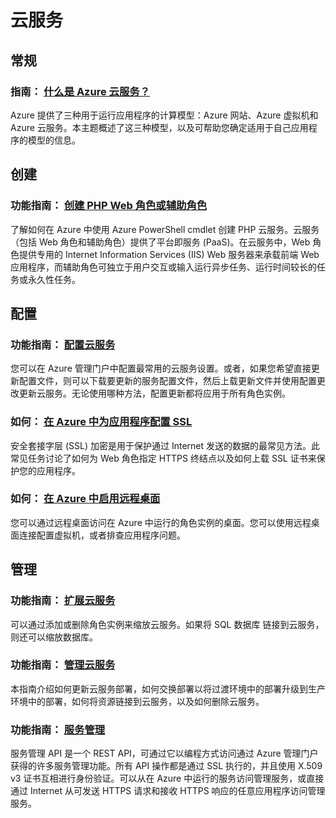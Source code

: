 <properties 
  pageTitle="Php-云服务 - Azure 微软云"
  metakeywords="" 
  description="" 
  services="" 
  documentationCenter="php" 
  authors="" 
  manager="Tiffena" 
  editor="EricChen"/>
<tags ms.service=""
    ms.date="12/01/2014"
    wacn.date="04/11/2015"
    />


<h1 id="menu-php-cloud">云服务</h1>
<h2 id="header-0">常规</h2>
<h3>指南： <a href="/documentation/articles/fundamentals-application-models/#CloudServices" ms.pgarea="content" ms.cmpgrp="body" ms.cmptyp="link" ms.cmpnm="什么是 Azure 云服务？" ms.title="" km.title="" ms.interactiontype="1">什么是 Azure 云服务？</a></h3>
<p>Azure 提供了三种用于运行应用程序的计算模型：Azure 网站、Azure 虚拟机和 Azure 云服务。本主题概述了这三种模型，以及可帮助您确定适用于自己应用程序的模型的信息。</p>
<h2 id="header-1">创建</h2>
<h3>功能指南： <a href="/documentation/articles/cloud-services-php-create-web-role/" ms.pgarea="content" ms.cmpgrp="body" ms.cmptyp="link" ms.cmpnm="创建 PHP Web 角色或辅助角色" ms.title="" km.title="" ms.interactiontype="1">创建 PHP Web 角色或辅助角色</a></h3>
<p>了解如何在 Azure 中使用 Azure PowerShell cmdlet 创建 PHP 云服务。云服务（包括 Web 角色和辅助角色）提供了平台即服务 (PaaS)。在云服务中，Web 角色提供专用的 Internet Information Services (IIS) Web 服务器来承载前端 Web 应用程序，而辅助角色可独立于用户交互或输入运行异步任务、运行时间较长的任务或永久性任务。</p>
<h2 id="header-2">配置</h2>
<h3>功能指南： <a href="/documentation/articles/cloud-services-how-to-configure/" ms.pgarea="content" ms.cmpgrp="body" ms.cmptyp="link" ms.cmpnm="配置云服务" ms.title="" km.title="" ms.interactiontype="1">配置云服务</a></h3>
<p>您可以在 Azure 管理门户中配置最常用的云服务设置。或者，如果您希望直接更新配置文件，则可以下载要更新的服务配置文件，然后上载更新文件并使用配置更改更新云服务。无论使用哪种方法，配置更新都将应用于所有角色实例。</p>
<h3>如何： <a href="/documentation/articles/cloud-services-configure-ssl-certificate/" ms.pgarea="content" ms.cmpgrp="body" ms.cmptyp="link" ms.cmpnm="在 Azure 中为应用程序配置 SSL" ms.title="" km.title="" ms.interactiontype="1">在 Azure 中为应用程序配置 SSL</a></h3>
<p>安全套接字层 (SSL) 加密是用于保护通过 Internet 发送的数据的最常见方法。此常见任务讨论了如何为 Web 角色指定 HTTPS 终结点以及如何上载 SSL 证书来保护您的应用程序。</p>
<h3>如何： <a href="/develop/php/common-tasks/enable-remote-desktop/" ms.pgarea="content" ms.cmpgrp="body" ms.cmptyp="link" ms.cmpnm="在 Azure 中启用远程桌面" ms.title="" km.title="" ms.interactiontype="1">在 Azure 中启用远程桌面</a></h3>
<p>您可以通过远程桌面访问在 Azure 中运行的角色实例的桌面。您可以使用远程桌面连接配置虚拟机，或者排查应用程序问题。</p>
<h2 id="header-3">管理</h2>
<h3>功能指南： <a href="/documentation/articles/cloud-services-how-to-scale/" ms.pgarea="content" ms.cmpgrp="body" ms.cmptyp="link" ms.cmpnm="扩展云服务" ms.title="" km.title="" ms.interactiontype="1">扩展云服务</a></h3>
<p>可以通过添加或删除角色实例来缩放云服务。如果将 SQL 数据库 链接到云服务，则还可以缩放数据库。</p>
<h3>功能指南： <a href="/documentation/articles/cloud-services-how-to-manage/" ms.pgarea="content" ms.cmpgrp="body" ms.cmptyp="link" ms.cmpnm="管理云服务" ms.title="" km.title="" ms.interactiontype="1">管理云服务</a></h3>
<p>本指南介绍如何更新云服务部署，如何交换部署以将过渡环境中的部署升级到生产环境中的部署，如何将资源链接到云服务，以及如何删除云服务。</p>
<h3>功能指南： <a href="/documentation/articles/cloud-services-php-how-to-use-service-management/" ms.pgarea="content" ms.cmpgrp="body" ms.cmptyp="link" ms.cmpnm="服务管理" ms.title="" km.title="" ms.interactiontype="1">服务管理</a></h3>
<p>服务管理 API 是一个 REST API，可通过它以编程方式访问通过 Azure 管理门户获得的许多服务管理功能。所有 API 操作都是通过 SSL 执行的，并且使用 X.509 v3 证书互相进行身份验证。可以从在 Azure 中运行的服务访问管理服务，或直接通过 Internet 从可发送 HTTPS 请求和接收 HTTPS 响应的任意应用程序访问管理服务。</p>
